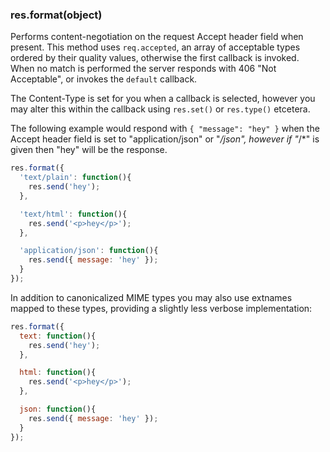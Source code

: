 <h3 id='res.format'>res.format(object)</h3>

Performs content-negotiation on the request Accept header
field when present. This method uses `req.accepted`, an array of
acceptable types ordered by their quality values, otherwise the
first callback is invoked. When no match is performed the server
responds with 406 "Not Acceptable", or invokes the `default`
callback.

The Content-Type is set for you when a callback is selected,
however you may alter this within the callback using `res.set()`
or `res.type()` etcetera.

The following example would respond with `{ "message": "hey" }`
when the Accept header field is set to "application/json" or "*/json",
however if "*/*" is given then "hey" will be the response.

```js
res.format({
  'text/plain': function(){
    res.send('hey');
  },

  'text/html': function(){
    res.send('<p>hey</p>');
  },

  'application/json': function(){
    res.send({ message: 'hey' });
  }
});
```

In addition to canonicalized MIME types you may also
use extnames mapped to these types, providing a slightly
less verbose implementation:

```js
res.format({
  text: function(){
    res.send('hey');
  },

  html: function(){
    res.send('<p>hey</p>');
  },

  json: function(){
    res.send({ message: 'hey' });
  }
});
```
